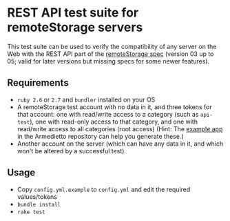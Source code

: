 # REST API test suite for remoteStorage servers

This test suite can be used to verify the compatibility of any server on the
Web with the REST API part of the [remoteStorage
spec](http://tools.ietf.org/html/draft-dejong-remotestorage-04) (version 03 up
to 05; valid for later versions but missing specs for some newer features).

## Requirements

- `ruby 2.6` or `2.7` and `bundler` installed on your OS
- A remoteStorage test account with no data in it, and three tokens
  for that account: one with read/write access to a category (such as
  `api-test`), one with read-only access to that category, and one with
  read/write access to all categories (root access) (Hint: The [example
  app](https://github.com/remotestorage/armadietto/tree/master/example) in
  the Armedietto repository can help you generate these.)
- Another account on the server (which can have any data in it,
  and which won't be altered by a successful test).

## Usage

- Copy `config.yml.example` to `config.yml` and edit the required values/tokens
- `bundle install`
- `rake test`
